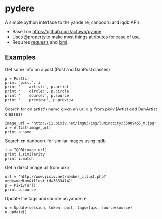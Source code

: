pydere  
======  

A simple python interface to the yande.re, danbooru and iqdb APIs. 

- Based on https://github.com/actown/pymoe  
- Uses @property to make most things attributes for ease of use.  
- Requires [requests](http://docs.python-requests.org/en/latest/) and [lxml](http://lxml.de/).  

Examples  
--------  

Get some info on a post (Post and DanPost classes) 

    p = Post(i)  
    print 'post:', i  
    print '    artist:', p.artist  
    print '    circle:', p.circle  
    print '    source:', p.source  
    print '    preview:', p.preview  

Search for an artist's name given an url e.g. from pixiv (Artist and DanArtist classes) 

    image_url = 'http://i1.pixiv.net/img83/img/luminocity/35089455_m.jpg'  
    a = Artist(image_url)  
    print a.name  

Search on danbooru for similar images using iqdb  

    i = IQDB(image_url)  
    print i.similarity  
    print i.match  

Get a direct image url from pixiv  

    url = 'http://www.pixiv.net/member_illust.php?mode=medium&illust_id=36334142'  
    p = Pixiv(url)  
    print p.source  

Update the tags and source on yande.re  

    u = Update(session, token, post, tags=tags, source=source)  
    u.update()  

